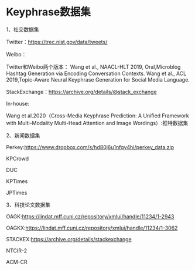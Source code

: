 # Keyphrase数据集

1、社交数据集

Twitter：https://trec.nist.gov/data/tweets/

Weibo：

Twitter和Weibo两个版本：
Wang et al., NAACL-HLT 2019, Oral,Microblog Hashtag Generation via Encoding Conversation Contexts.
Wang et al., ACL 2019,Topic-Aware Neural Keyphrase Generation for Social Media Language.


StackExchange：https://archive.org/details/@stack_exchange



In-house:

Wang et al.2020（Cross-Media Keyphrase Prediction: A Unified Framework with Multi-Modality Multi-Head Attention and Image Wordings）:推特数据集

2、新闻数据集

Perkey:https://www.dropbox.com/s/hd80j6u1nfqy4hi/perkey_data.zip

KPCrowd

DUC

KPTimes 

JPTimes


3、科技论文数据集

OAGK:https://lindat.mff.cuni.cz/repository/xmlui/handle/11234/1-2943

OAGKX:https://lindat.mff.cuni.cz/repository/xmlui/handle/11234/1-3062

STACKEX:https://archive.org/details/stackexchange

NTCIR-2

ACM-CR
